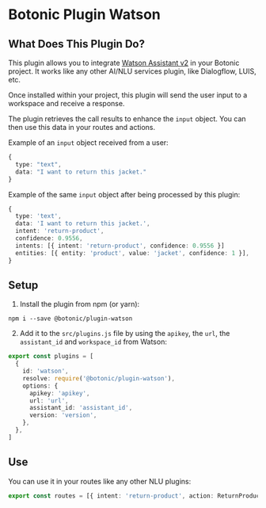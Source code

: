 # Botonic Plugin Watson

## What Does This Plugin Do?

This plugin allows you to integrate [Watson Assistant v2](https://cloud.ibm.com/apidocs/assistant/assistant-v2) in your Botonic project. It works like any other AI/NLU services plugin, like Dialogflow, LUIS, etc.

Once installed within your project, this plugin will send the user input to a workspace and receive a response.

The plugin retrieves the call results to enhance the `input` object. You can then use this data in your routes and actions.

Example of an `input` object received from a user:

```typescript
{
  type: "text",
  data: "I want to return this jacket."
}
```

Example of the same `input` object after being processed by this plugin:

```typescript
{
  type: 'text',
  data: 'I want to return this jacket.',
  intent: 'return-product',
  confidence: 0.9556,
  intents: [{ intent: 'return-product', confidence: 0.9556 }]
  entities: [{ entity: 'product', value: 'jacket', confidence: 1 }],
}
```

## Setup

1. Install the plugin from npm (or yarn):

```
npm i --save @botonic/plugin-watson
```

2. Add it to the `src/plugins.js` file by using the `apikey`, the `url`, the `assistant_id` and `workspace_id` from Watson:

```typescript
export const plugins = [
  {
    id: 'watson',
    resolve: require('@botonic/plugin-watson'),
    options: {
      apikey: 'apikey',
      url: 'url',
      assistant_id: 'assistant_id',
      version: 'version',
    },
  },
]
```

## Use

You can use it in your routes like any other NLU plugins:

```typescript
export const routes = [{ intent: 'return-product', action: ReturnProduct }]
```
